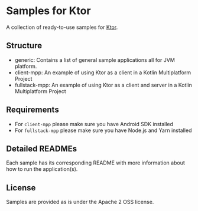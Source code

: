 # Samples for Ktor

A collection of ready-to-use samples for [Ktor](https://ktor.io).
   
## Structure

* generic: Contains a list of general sample applications all for JVM platform.
* client-mpp: An example of using Ktor as a client in a Kotlin Multiplatform Project
* fullstack-mpp: An example of using Ktor as a client and server in a Kotlin Multiplatform Project


## Requirements 

* For `client-mpp` please make sure you have Android SDK installed
* For `fullstack-mpp` please make sure you have Node.js and Yarn installed


## Detailed READMEs

Each sample has its corresponding README with more information about how to run the application(s).

## License

Samples are provided as is under the Apache 2 OSS license. 


